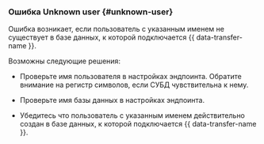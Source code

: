 ### Ошибка Unknown user {#unknown-user}

Ошибка возникает, если пользователь с указанным именем не существует в базе данных, к которой подключается {{ data-transfer-name }}.

Возможны следующие решения:

* Проверьте имя пользователя в настройках эндпоинта. Обратите внимание на регистр символов, если СУБД чувствительна к нему.

* Проверьте имя базы данных в настройках эндпоинта.

* Убедитесь что пользователь с указанным именем действительно создан в базе данных, к которой подключается {{ data-transfer-name }}.
